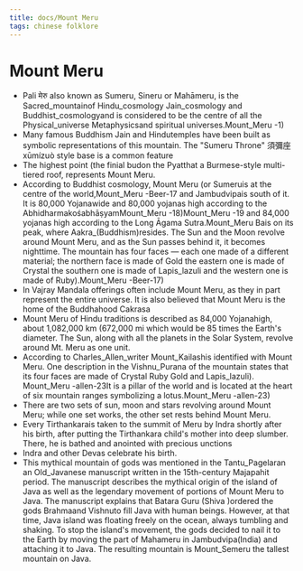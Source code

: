 ```yaml
---
title: docs/Mount Meru
tags: chinese folklore
---
```


# Mount Meru
- Pali मेरु also known as Sumeru, Sineru or Mahāmeru, is the Sacred_mountainof Hindu_cosmology Jain_cosmology and Buddhist_cosmologyand is considered to be the centre of all the Physical_universe Metaphysicsand spiritual universes.Mount_Meru -1)
- Many famous Buddhism Jain and Hindutemples have been built as symbolic representations of this mountain. The "Sumeru Throne" 須彌座 xūmízuò style base is a common feature
- The highest point (the finial budon the Pyatthat a Burmese-style multi-tiered roof, represents Mount Meru.
- According to Buddhist cosmology, Mount Meru (or Sumeruis at the centre of the world,Mount_Meru -Beer-17 and Jambudvipais south of it. It is 80,000 Yojanawide and 80,000 yojanas high according to the AbhidharmakośabhāṣyamMount_Meru -18)Mount_Meru -19 and 84,000 yojanas high according to the Long Āgama Sutra.Mount_Meru Bais on its peak, where Aakra_(Buddhism)resides. The Sun and the Moon revolve around Mount Meru, and as the Sun passes behind it, it becomes nighttime. The mountain has four faces — each one made of a different material; the northern face is made of Gold the eastern one is made of Crystal the southern one is made of Lapis_lazuli and the western one is made of Ruby).Mount_Meru -Beer-17)
- In Vajray Mandala offerings often include Mount Meru, as they in part represent the entire universe. It is also believed that Mount Meru is the home of the Buddhahood Cakrasa
- Mount Meru of Hindu traditions is described as 84,000 Yojanahigh, about 1,082,000 km (672,000 mi which would be 85 times the Earth's diameter. The Sun, along with all the planets in the Solar System, revolve around Mt. Meru as one unit.
- According to Charles_Allen_writer Mount_Kailashis identified with Mount Meru. One description in the Vishnu_Purana of the mountain states that its four faces are made of Crystal Ruby Gold and Lapis_lazuli). Mount_Meru -allen-23It is a pillar of the world and is located at the heart of six mountain ranges symbolizing a lotus.Mount_Meru -allen-23)
- There are two sets of sun, moon and stars revolving around Mount Meru; while one set works, the other set rests behind Mount Meru. 
- Every Tirthankarais taken to the summit of Meru by Indra shortly after his birth, after putting the Tirthankara child's mother into deep slumber. There, he is bathed and anointed with precious unctions 
- Indra and other Devas celebrate his birth.
- This mythical mountain of gods was mentioned in the Tantu_Pagelaran an Old_Javanese manuscript written in the 15th-century Majapahit period. The manuscript describes the mythical origin of the island of Java as well as the legendary movement of portions of Mount Meru to Java. The manuscript explains that Batara Guru (Shiva )ordered the gods Brahmaand Vishnuto fill Java with human beings. However, at that time, Java island was floating freely on the ocean, always tumbling and shaking. To stop the island's movement, the gods decided to nail it to the Earth by moving the part of Mahameru in Jambudvipa(India) and attaching it to Java. The resulting mountain is Mount_Semeru the tallest mountain on Java.